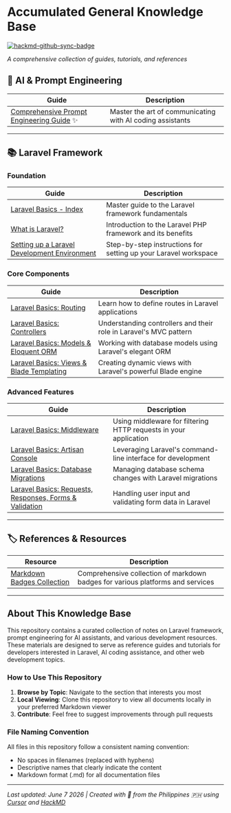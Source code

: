 # Accumulated General Knowledge Base

[![hackmd-github-sync-badge](https://hackmd.io/cP2KKpYCR32Yl0rh2VnqaQ/badge)](https://hackmd.io/cP2KKpYCR32Yl0rh2VnqaQ)

_A comprehensive collection of guides, tutorials, and references_

## 🤖 AI & Prompt Engineering

| Guide | Description |
| ----- | ----------- |
| [Comprehensive Prompt Engineering Guide](Prompt-Engineering-Guide-for-AI-Coding-Assistants.md) ✨ | Master the art of communicating with AI coding assistants |

---

## 📚 Laravel Framework

### Foundation

| Guide | Description |
| ----- | ----------- |
| [Laravel Basics - Index](Laravel-Review/laravel-basics-index.md) | Master guide to the Laravel framework fundamentals |
| [What is Laravel?](Laravel-Review/what-is-laravel.md) | Introduction to the Laravel PHP framework and its benefits |
| [Setting up a Laravel Development Environment](Laravel-Review/setting-up-a-laravel-development-environment.md) | Step-by-step instructions for setting up your Laravel workspace |

### Core Components

| Guide | Description |
| ----- | ----------- |
| [Laravel Basics: Routing](Laravel-Review/laravel-basics-routing.md) | Learn how to define routes in Laravel applications |
| [Laravel Basics: Controllers](Laravel-Review/laravel-basics-controllers.md) | Understanding controllers and their role in Laravel's MVC pattern |
| [Laravel Basics: Models & Eloquent ORM](Laravel-Review/laravel-basics-models-and-eloquent-orm.md) | Working with database models using Laravel's elegant ORM |
| [Laravel Basics: Views & Blade Templating](Laravel-Review/laravel-basics-views-and-blade-templating.md) | Creating dynamic views with Laravel's powerful Blade engine |

### Advanced Features

| Guide | Description |
| ----- | ----------- |
| [Laravel Basics: Middleware](Laravel-Review/laravel-basics-middleware.md) | Using middleware for filtering HTTP requests in your application |
| [Laravel Basics: Artisan Console](Laravel-Review/laravel-basics-artisan-console.md) | Leveraging Laravel's command-line interface for development |
| [Laravel Basics: Database Migrations](Laravel-Review/laravel-basics-database-migrations.md) | Managing database schema changes with Laravel migrations |
| [Laravel Basics: Requests, Responses, Forms & Validation](Laravel-Review/laravel-basics-requests-responses-forms-and-validation.md) | Handling user input and validating form data in Laravel |

---

## 🏷️ References & Resources

| Resource | Description |
| ----- | ----------- |
| [Markdown Badges Collection](Markdown-badges.md) | Comprehensive collection of markdown badges for various platforms and services |

---

## About This Knowledge Base

This repository contains a curated collection of notes on Laravel framework, prompt engineering for AI assistants, and various development resources. These materials are designed to serve as reference guides and tutorials for developers interested in Laravel, AI coding assistance, and other web development topics.

### How to Use This Repository

1. **Browse by Topic**: Navigate to the section that interests you most
2. **Local Viewing**: Clone this repository to view all documents locally in your preferred Markdown viewer
3. **Contribute**: Feel free to suggest improvements through pull requests

### File Naming Convention

All files in this repository follow a consistent naming convention:
- No spaces in filenames (replaced with hyphens)
- Descriptive names that clearly indicate the content
- Markdown format (.md) for all documentation files

---

*Last updated: June 7 2026 | Created with 💙 from the Philippines 🇵🇭 using [Cursor](https://www.cursor.com/) and [HackMD](https://hackmd.io/)*
